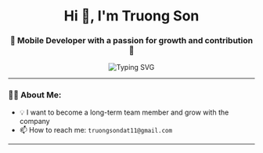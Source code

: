 <h1 align="center">Hi 👋, I'm Truong Son</h1>
<h3 align="center">🚀 Mobile Developer with a passion for growth and contribution 💚</h3>

<p align="center">
  <img src="https://readme-typing-svg.herokuapp.com?font=Fira+Code&size=22&pause=1000&color=00FFAA&center=true&vCenter=true&width=435&lines=Welcome+to+my+GitHub!;I+love+Mobile+Development;I+aim+to+contribute+and+grow+with+the+team" alt="Typing SVG" />
</p>

---

### 👨‍💻 About Me:
- 💡 I want to become a long-term team member and grow with the company
- 📫 How to reach me: `truongsondat11@gmail.com`

---

